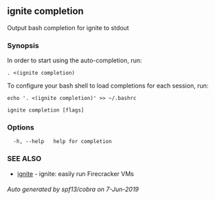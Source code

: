 ## ignite completion

Output bash completion for ignite to stdout

### Synopsis


In order to start using the auto-completion, run:

	. <(ignite completion)

To configure your bash shell to load completions for each session, run:

	echo '. <(ignite completion)' >> ~/.bashrc


```
ignite completion [flags]
```

### Options

```
  -h, --help   help for completion
```

### SEE ALSO

* [ignite](ignite.md)	 - ignite: easily run Firecracker VMs

###### Auto generated by spf13/cobra on 7-Jun-2019
